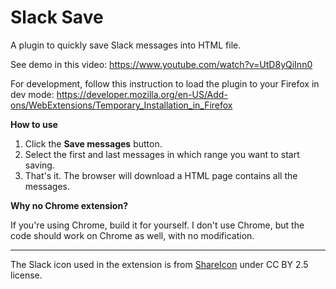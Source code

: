 # Slack Save

A plugin to quickly save Slack messages into HTML file.

See demo in this video: https://www.youtube.com/watch?v=UtD8yQiInn0 

For development, follow this instruction to load the plugin to your Firefox in dev mode: https://developer.mozilla.org/en-US/Add-ons/WebExtensions/Temporary_Installation_in_Firefox 

**How to use**

1. Click the **Save messages** button.
2. Select the first and last messages in which range you want to start saving.
3. That's it. The browser will download a HTML page contains all the messages.

**Why no Chrome extension?**

If you're using Chrome, build it for yourself. I don't use Chrome, but the code should work on Chrome as well, with no modification.

---

The Slack icon used in the extension is from [ShareIcon](https://www.shareicon.net/slack-social-107336) under CC BY 2.5 license.
